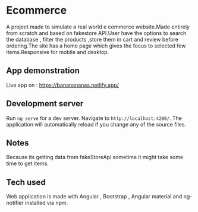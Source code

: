 # Ecommerce

A project made to simulate a real world e commerce website.Made entirely from scratch and based on fakestore API.User have the options to search the database , filter the products
,store them in cart and review before ordering.The site has a home page which gives the focus to selected few items.Responsive for mobile and desktop.

## App demonstration

Live app on : https://bananananas.netlify.app/

## Development server

Run `ng serve` for a dev server. Navigate to `http://localhost:4200/`. The application will automatically reload if you change any of the source files.

## Notes

Because its getting data from fakeStoreApi sometime it might take some time to get items.

## Tech used

Web application is made with Angular , Bootstrap , Angular material and ng-notifier installed via npm.
